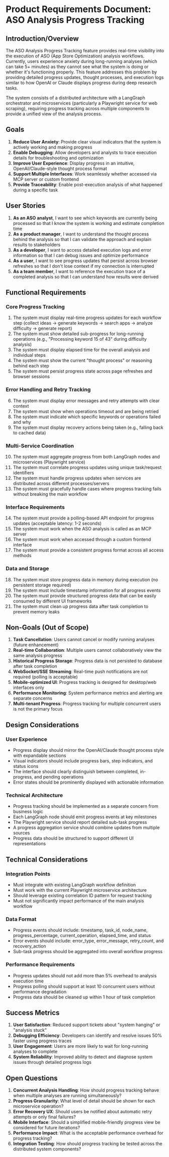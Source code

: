 # Product Requirements Document: ASO Analysis Progress Tracking

## Introduction/Overview

The ASO Analysis Progress Tracking feature provides real-time visibility into the execution of ASO (App Store Optimization) analysis workflows. Currently, users experience anxiety during long-running analyses (which can take 5+ minutes) as they cannot see what the system is doing or whether it's functioning properly. This feature addresses this problem by providing detailed progress updates, thought processes, and execution logs similar to how OpenAI or Claude displays progress during deep research tasks.

The system consists of a distributed architecture with a LangGraph orchestrator and microservices (particularly a Playwright service for web scraping), requiring progress tracking across multiple components to provide a unified view of the analysis process.

## Goals

1. **Reduce User Anxiety**: Provide clear visual indicators that the system is actively working and making progress
2. **Enable Debugging**: Allow developers and analysts to trace execution details for troubleshooting and optimization
3. **Improve User Experience**: Display progress in an intuitive, OpenAI/Claude-style thought process format
4. **Support Multiple Interfaces**: Work seamlessly whether accessed via MCP server or custom frontend
5. **Provide Traceability**: Enable post-execution analysis of what happened during a specific task

## User Stories

1. **As an ASO analyst**, I want to see which keywords are currently being processed so that I know the system is working and estimate completion time
2. **As a product manager**, I want to understand the thought process behind the analysis so that I can validate the approach and explain results to stakeholders
3. **As a developer**, I want to access detailed execution logs and error information so that I can debug issues and optimize performance
4. **As a user**, I want to see progress updates that persist across browser refreshes so that I don't lose context if my connection is interrupted
5. **As a team member**, I want to reference the execution trace of a completed analysis so that I can understand how results were derived

## Functional Requirements

### Core Progress Tracking
1. The system must display real-time progress updates for each workflow step (collect ideas → generate keywords → search apps → analyze difficulty → generate report)
2. The system must show detailed sub-progress for long-running operations (e.g., "Processing keyword 15 of 43" during difficulty analysis)
3. The system must display elapsed time for the overall analysis and individual steps
4. The system must show the current "thought process" or reasoning behind each step
5. The system must persist progress state across page refreshes and browser sessions

### Error Handling and Retry Tracking
6. The system must display error messages and retry attempts with clear context
7. The system must show when operations timeout and are being retried
8. The system must indicate which specific keywords or operations failed and why
9. The system must display recovery actions being taken (e.g., falling back to cached data)

### Multi-Service Coordination
10. The system must aggregate progress from both LangGraph nodes and microservices (Playwright service)
11. The system must correlate progress updates using unique task/request identifiers
12. The system must handle progress updates when services are distributed across different processes/servers
13. The system must gracefully handle cases where progress tracking fails without breaking the main workflow

### Interface Requirements
14. The system must provide a polling-based API endpoint for progress updates (acceptable latency: 1-2 seconds)
15. The system must work when the ASO analysis is called as an MCP server
16. The system must work when accessed through a custom frontend interface
17. The system must provide a consistent progress format across all access methods

### Data and Storage
18. The system must store progress data in memory during execution (no persistent storage required)
19. The system must include timestamp information for all progress events
20. The system must provide structured progress data that can be easily consumed by different UI frameworks
21. The system must clean up progress data after task completion to prevent memory leaks

## Non-Goals (Out of Scope)

1. **Task Cancellation**: Users cannot cancel or modify running analyses (future enhancement)
2. **Real-time Collaboration**: Multiple users cannot collaboratively view the same analysis progress
3. **Historical Progress Storage**: Progress data is not persisted to database after task completion
4. **WebSocket/SSE Streaming**: Real-time push notifications are not required (polling is acceptable)
5. **Mobile-optimized UI**: Progress tracking is designed for desktop/web interfaces only
6. **Performance Monitoring**: System performance metrics and alerting are separate concerns
7. **Multi-tenant Progress**: Progress tracking for multiple concurrent users is not the primary focus

## Design Considerations

### User Experience
- Progress display should mirror the OpenAI/Claude thought process style with expandable sections
- Visual indicators should include progress bars, step indicators, and status icons
- The interface should clearly distinguish between completed, in-progress, and pending operations
- Error states should be prominently displayed with actionable information

### Technical Architecture
- Progress tracking should be implemented as a separate concern from business logic
- Each LangGraph node should emit progress events at key milestones
- The Playwright service should report detailed sub-task progress
- A progress aggregation service should combine updates from multiple sources
- Progress data should be structured to support different UI representations

## Technical Considerations

### Integration Points
- Must integrate with existing LangGraph workflow definition
- Must work with the current Playwright microservice architecture
- Should leverage existing correlation ID pattern for request tracking
- Must not significantly impact performance of the main analysis workflow

### Data Format
- Progress events should include: timestamp, task_id, node_name, progress_percentage, current_operation, elapsed_time, and status
- Error events should include: error_type, error_message, retry_count, and recovery_action
- Sub-task progress should be aggregated into overall workflow progress

### Performance Requirements
- Progress updates should not add more than 5% overhead to analysis execution time
- Progress polling should support at least 10 concurrent users without performance degradation
- Progress data should be cleaned up within 1 hour of task completion

## Success Metrics

1. **User Satisfaction**: Reduced support tickets about "system hanging" or "analysis stuck"
2. **Debugging Efficiency**: Developers can identify and resolve issues 50% faster using progress traces
3. **User Engagement**: Users are more likely to wait for long-running analyses to complete
4. **System Reliability**: Improved ability to detect and diagnose system issues through detailed progress logs

## Open Questions

1. **Concurrent Analysis Handling**: How should progress tracking behave when multiple analyses are running simultaneously?
2. **Progress Granularity**: What level of detail should be shown for each microservice operation?
3. **Error Recovery UX**: Should users be notified about automatic retry attempts or only final failures?
4. **Mobile Interface**: Should a simplified mobile-friendly progress view be considered for future iterations?
5. **Performance Impact**: What is the acceptable performance overhead for progress tracking?
6. **Integration Testing**: How should progress tracking be tested across the distributed system components?